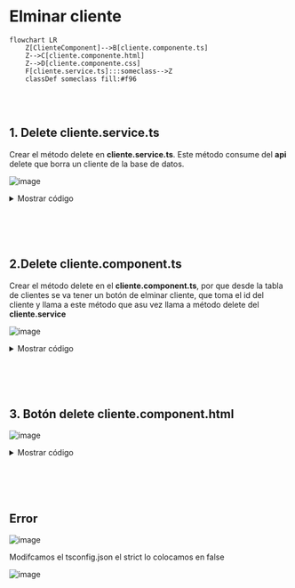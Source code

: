 # Elminar cliente

```mermaid
flowchart LR   
    Z[ClienteComponent]-->B[cliente.componente.ts]
    Z-->C[cliente.componente.html]
    Z-->D[cliente.componente.css]
    F[cliente.service.ts]:::someclass-->Z
    classDef someclass fill:#f96
```
 


<br>
<br>

## 1. Delete cliente.service.ts

Crear el método delete en **cliente.service.ts**. Este método consume del **api** delete que borra un cliente de la base de datos.

![image](https://user-images.githubusercontent.com/31961588/167059473-2ecb6524-d6a4-483f-9058-890354d247ed.png)

<details><summary>Mostrar código</summary>
<p>
 
```typescript
delete(id: number): Observable<any>{
  return this.http.delete<any>(`${this.urlApi}/cliente/${id}`).pipe(
    catchError(e=>{
       if(e.error.mensaje){
         console.error(e.error.mensaje);
       }
       return throwError(()=>e);
    })
  );
}
```
</p>
</details>

<br>
<br>
<br>
<br>

## 2.Delete  cliente.component.ts

 Crear el método delete en el **cliente.component.ts**, por que desde la tabla de clientes se va tener un botón de elminar cliente, que toma el id del cliente y llama a este método que asu vez llama a método delete del **cliente.service**

![image](https://user-images.githubusercontent.com/31961588/167059864-4ec8dc51-5f88-40d0-9672-ce40d0a34579.png)

<details><summary>Mostrar código</summary>
<p>

```typescript
delete(cliente: Cliente): void{
    this.clienteService.delete(cliente.id).subscribe({
      next: ()=>{
        this.clientes = this.clientes.filter(cli=>cli!==cliente)
      }
    }) 

```
</p>
</details>

<br>
<br>
<br>
<br>

## 3. Botón delete cliente.component.html

![image](https://user-images.githubusercontent.com/31961588/167059924-02aa9241-c6a4-472b-bf59-8bf1c1c53ef1.png)

<details><summary>Mostrar código</summary>
<p>

```typescript

<td><button type="button" (click)='delete(cliente)' class="btn btn-danger" >Elminar</button></td>

```
</p>
</details>

<br>
<br>
<br>
<br>

## Error

![image](https://user-images.githubusercontent.com/31961588/167060267-1ec92350-84eb-432a-b6cd-fbf4da4f6cf5.png)

Modifcamos el tsconfig.json el strict lo colocamos en false

![image](https://user-images.githubusercontent.com/31961588/167060381-7ec7816f-7ef3-41e3-b2d1-00ea092ff721.png)


